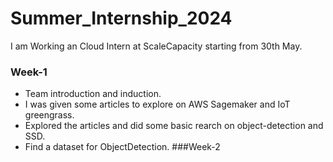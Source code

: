 # Summer_Internship_2024
I am Working an Cloud Intern at ScaleCapacity starting from 30th May.

### Week-1
- Team introduction and induction.
- I was given some articles to explore on AWS Sagemaker and IoT greengrass.
- Explored the articles and did some basic rearch on object-detection and SSD.
- Find a dataset for ObjectDetection.
###Week-2
